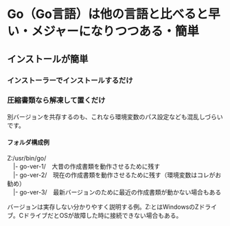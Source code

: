 # Go（Go言語）は他の言語と比べると早い・メジャーになりつつある・簡単
## インストールが簡単
### インストーラーでインストールするだけ
### 圧縮書類なら解凍して置くだけ
別バージョンを共存するのも、これなら環境変数のパス設定なども混乱しづらいです。  
#### フォルダ構成例  
Z:/usr/bin/go/  
 　|- go-ver-1/　大昔の作成書類を動作させるために残す  
 　|- go-ver-2/　現在の作成書類を動作させるために残す（環境変数はコレがお勧め）  
 　|- go-ver-3/　最新バージョンのために最近の作成書類が動かない場合もある

<p>バージョンは実存しない分かりやすく説明する例。Z:とはWindowsのZドライブ。CドライブだとOSが故障した時に接続できない場合もある。</p>
